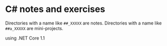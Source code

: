 # C# notes and exercises

Directories with a name like `##_XXXXX` are notes.
Directories with a name like `##a_XXXXX` are mini-projects.

using .NET Core 1.1
